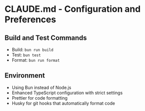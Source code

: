 # CLAUDE.md - Configuration and Preferences

## Build and Test Commands

- Build: `bun run build`
- Test: `bun test`
- Format: `bun run format`

## Environment

- Using Bun instead of Node.js
- Enhanced TypeScript configuration with strict settings
- Prettier for code formatting
- Husky for git hooks that automatically format code
